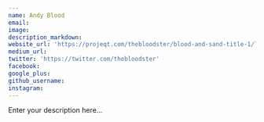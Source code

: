 ```yaml
---
name: Andy Blood
email:
image:
description_markdown:
website_url: 'https://projeqt.com/thebloodster/blood-and-sand-title-1/l'
medium_url:
twitter: 'https://twitter.com/thebloodster'
facebook:
google_plus:
github_username:
instagram:
---
```


Enter your description here...
